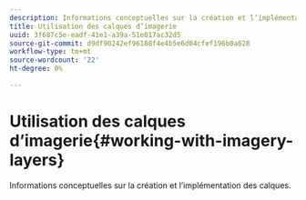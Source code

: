 ```yaml
---
description: Informations conceptuelles sur la création et l’implémentation des calques.
title: Utilisation des calques d’imagerie
uuid: 3f687c5e-eadf-41e1-a39a-51e017ac32d5
source-git-commit: d9df90242ef96188f4e4b5e6d04cfef196b0a628
workflow-type: tm+mt
source-wordcount: '22'
ht-degree: 0%

---
```



# Utilisation des calques d’imagerie{#working-with-imagery-layers}

Informations conceptuelles sur la création et l’implémentation des calques.

